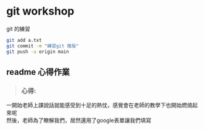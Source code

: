 # git workshop

git 的練習
```bash
git add a.txt
git commit -m "練習git 推版"
git push -u origin main

```
## readme 心得作業
>### 心得:   

一開始老師上課說話就能感受到十足的熱忱，感覺會在老師的教學下也開始燃燒起來呢   
然後，老師為了瞭解我們，居然還用了google表單讓我們填寫
